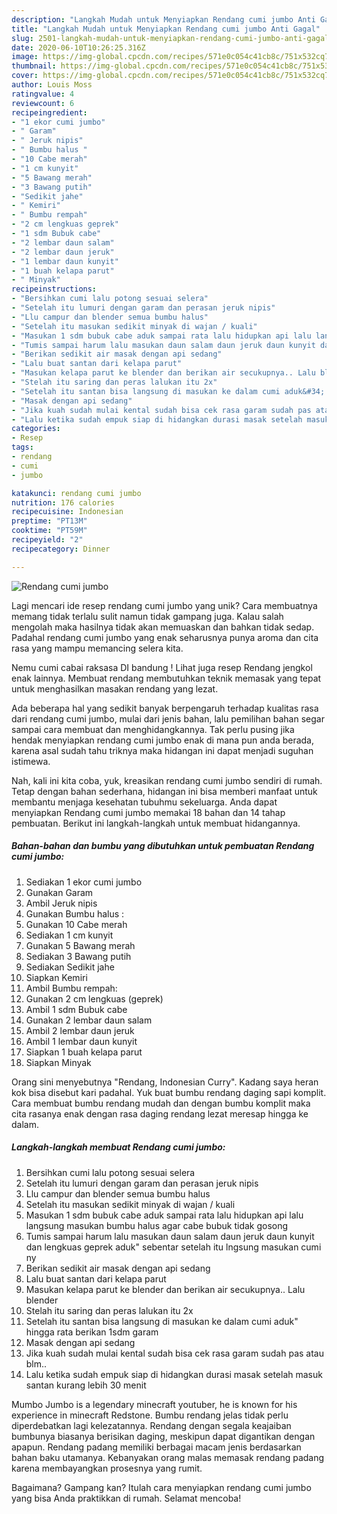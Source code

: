 ```yaml
---
description: "Langkah Mudah untuk Menyiapkan Rendang cumi jumbo Anti Gagal"
title: "Langkah Mudah untuk Menyiapkan Rendang cumi jumbo Anti Gagal"
slug: 2501-langkah-mudah-untuk-menyiapkan-rendang-cumi-jumbo-anti-gagal
date: 2020-06-10T10:26:25.316Z
image: https://img-global.cpcdn.com/recipes/571e0c054c41cb8c/751x532cq70/rendang-cumi-jumbo-foto-resep-utama.jpg
thumbnail: https://img-global.cpcdn.com/recipes/571e0c054c41cb8c/751x532cq70/rendang-cumi-jumbo-foto-resep-utama.jpg
cover: https://img-global.cpcdn.com/recipes/571e0c054c41cb8c/751x532cq70/rendang-cumi-jumbo-foto-resep-utama.jpg
author: Louis Moss
ratingvalue: 4
reviewcount: 6
recipeingredient:
- "1 ekor cumi jumbo"
- " Garam"
- " Jeruk nipis"
- " Bumbu halus "
- "10 Cabe merah"
- "1 cm kunyit"
- "5 Bawang merah"
- "3 Bawang putih"
- "Sedikit jahe"
- " Kemiri"
- " Bumbu rempah"
- "2 cm lengkuas geprek"
- "1 sdm Bubuk cabe"
- "2 lembar daun salam"
- "2 lembar daun jeruk"
- "1 lembar daun kunyit"
- "1 buah kelapa parut"
- " Minyak"
recipeinstructions:
- "Bersihkan cumi lalu potong sesuai selera"
- "Setelah itu lumuri dengan garam dan perasan jeruk nipis"
- "Llu campur dan blender semua bumbu halus"
- "Setelah itu masukan sedikit minyak di wajan / kuali"
- "Masukan 1 sdm bubuk cabe aduk sampai rata lalu hidupkan api lalu langsung masukan bumbu halus agar cabe bubuk tidak gosong"
- "Tumis sampai harum lalu masukan daun salam daun jeruk daun kunyit dan lengkuas geprek aduk&#34; sebentar setelah itu lngsung masukan cumi ny"
- "Berikan sedikit air masak dengan api sedang"
- "Lalu buat santan dari kelapa parut"
- "Masukan kelapa parut ke blender dan berikan air secukupnya.. Lalu blender"
- "Stelah itu saring dan peras lalukan itu 2x"
- "Setelah itu santan bisa langsung di masukan ke dalam cumi aduk&#34; hingga rata berikan 1sdm garam"
- "Masak dengan api sedang"
- "Jika kuah sudah mulai kental sudah bisa cek rasa garam sudah pas atau blm.."
- "Lalu ketika sudah empuk siap di hidangkan durasi masak setelah masuk santan kurang lebih 30 menit"
categories:
- Resep
tags:
- rendang
- cumi
- jumbo

katakunci: rendang cumi jumbo 
nutrition: 176 calories
recipecuisine: Indonesian
preptime: "PT13M"
cooktime: "PT59M"
recipeyield: "2"
recipecategory: Dinner

---
```



![Rendang cumi jumbo](https://img-global.cpcdn.com/recipes/571e0c054c41cb8c/751x532cq70/rendang-cumi-jumbo-foto-resep-utama.jpg)

Lagi mencari ide resep rendang cumi jumbo yang unik? Cara membuatnya memang tidak terlalu sulit namun tidak gampang juga. Kalau salah mengolah maka hasilnya tidak akan memuaskan dan bahkan tidak sedap. Padahal rendang cumi jumbo yang enak seharusnya punya aroma dan cita rasa yang mampu memancing selera kita.

Nemu cumi cabai raksasa DI bandung ! Lihat juga resep Rendang jengkol enak lainnya. Membuat rendang membutuhkan teknik memasak yang tepat untuk menghasilkan masakan rendang yang lezat.

Ada beberapa hal yang sedikit banyak berpengaruh terhadap kualitas rasa dari rendang cumi jumbo, mulai dari jenis bahan, lalu pemilihan bahan segar sampai cara membuat dan menghidangkannya. Tak perlu pusing jika hendak menyiapkan rendang cumi jumbo enak di mana pun anda berada, karena asal sudah tahu triknya maka hidangan ini dapat menjadi suguhan istimewa.


Nah, kali ini kita coba, yuk, kreasikan rendang cumi jumbo sendiri di rumah. Tetap dengan bahan sederhana, hidangan ini bisa memberi manfaat untuk membantu menjaga kesehatan tubuhmu sekeluarga. Anda dapat menyiapkan Rendang cumi jumbo memakai 18 bahan dan 14 tahap pembuatan. Berikut ini langkah-langkah untuk membuat hidangannya.

<!--inarticleads1-->

##### Bahan-bahan dan bumbu yang dibutuhkan untuk pembuatan Rendang cumi jumbo:

1. Sediakan 1 ekor cumi jumbo
1. Gunakan  Garam
1. Ambil  Jeruk nipis
1. Gunakan  Bumbu halus :
1. Gunakan 10 Cabe merah
1. Sediakan 1 cm kunyit
1. Gunakan 5 Bawang merah
1. Sediakan 3 Bawang putih
1. Sediakan Sedikit jahe
1. Siapkan  Kemiri
1. Ambil  Bumbu rempah:
1. Gunakan 2 cm lengkuas (geprek)
1. Ambil 1 sdm Bubuk cabe
1. Gunakan 2 lembar daun salam
1. Ambil 2 lembar daun jeruk
1. Ambil 1 lembar daun kunyit
1. Siapkan 1 buah kelapa parut
1. Siapkan  Minyak


Orang sini menyebutnya &#34;Rendang, Indonesian Curry&#34;. Kadang saya heran kok bisa disebut kari padahal. Yuk buat bumbu rendang daging sapi komplit. Cara membuat bumbu rendang mudah dan dengan bumbu komplit maka cita rasanya enak dengan rasa daging rendang lezat meresap hingga ke dalam. 

<!--inarticleads2-->

##### Langkah-langkah membuat Rendang cumi jumbo:

1. Bersihkan cumi lalu potong sesuai selera
1. Setelah itu lumuri dengan garam dan perasan jeruk nipis
1. Llu campur dan blender semua bumbu halus
1. Setelah itu masukan sedikit minyak di wajan / kuali
1. Masukan 1 sdm bubuk cabe aduk sampai rata lalu hidupkan api lalu langsung masukan bumbu halus agar cabe bubuk tidak gosong
1. Tumis sampai harum lalu masukan daun salam daun jeruk daun kunyit dan lengkuas geprek aduk&#34; sebentar setelah itu lngsung masukan cumi ny
1. Berikan sedikit air masak dengan api sedang
1. Lalu buat santan dari kelapa parut
1. Masukan kelapa parut ke blender dan berikan air secukupnya.. Lalu blender
1. Stelah itu saring dan peras lalukan itu 2x
1. Setelah itu santan bisa langsung di masukan ke dalam cumi aduk&#34; hingga rata berikan 1sdm garam
1. Masak dengan api sedang
1. Jika kuah sudah mulai kental sudah bisa cek rasa garam sudah pas atau blm..
1. Lalu ketika sudah empuk siap di hidangkan durasi masak setelah masuk santan kurang lebih 30 menit


Mumbo Jumbo is a legendary minecraft youtuber, he is known for his experience in minecraft Redstone. Bumbu rendang jelas tidak perlu diperdebatkan lagi kelezatannya. Rendang dengan segala keajaiban bumbunya biasanya berisikan daging, meskipun dapat digantikan dengan apapun. Rendang padang memiliki berbagai macam jenis berdasarkan bahan baku utamanya. Kebanyakan orang malas memasak rendang padang karena membayangkan prosesnya yang rumit. 

Bagaimana? Gampang kan? Itulah cara menyiapkan rendang cumi jumbo yang bisa Anda praktikkan di rumah. Selamat mencoba!
